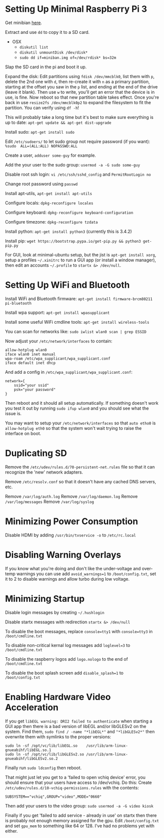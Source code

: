 # Setting Up Minimal Raspberry Pi 3
Get minibian [here](https://minibianpi.wordpress.com/setup/).

Extract and use `dd` to copy it to a SD card.

* OSX
    * `diskutil list`
    * `diskutil unmountDisk /dev/disk*`
    * `sudo dd if=miniban.img of=/dev/rdisk* bs=32m`

Slap the SD card in the pi and boot it up.

Expand the disk:
Edit partitions using `fdisk /dev/mmcblk0`, list them with `p`, delete the 2nd one
with `d`, then re-create it with `n` as a primary partition, starting at the offset
you saw in the `p` list, and ending at the end of the drive (leave it blank). Then
use `w` to write, you'll get an error that the device is in use, is fine.
Now reboot so that new partition table takes effect. Once you're back in use
`resize2fs /dev/mmcblk0p2` to expand the filesystem to fit the partition. You can
verify using `df -h`!

This will probably take a long time but it's best to make sure everything is
up to date: `apt-get update && apt-get dist-upgrade`

Install sudo: `apt-get install sudo`

Edit `/etc/sudoers/` to let sudo group not require password (if you want):
`%sudo  ALL=(ALL:ALL) NOPASSWD:ALL`

Create a user, `adduser some-guy` for example.

Add the your user to the sudo group: `usermod -a -G sudo some-guy`

Disable root ssh login: `vi /etc/ssh/sshd_config` and `PermitRootLogin no`

Change root password using `passwd`

Install apt-utils, `apt-get install apt-utils`

Configure locals: `dpkg-reconfigure locales`

Configure keyboard: `dpkg-reconfigure keyboard-configuration`

Configure timezone: `dpkg-reconfigure tzdata`

Install python: `apt-get install python3` (currently this is 3.4.2)

Install pip: `wget https://bootstrap.pypa.io/get-pip.py && python3 get-pip.py`

For GUI, look at minimal-ubuntu setup, but the jist is `apt-get install xorg`,
setup a profiles `~/.xinitrc` to run a GUI app (or install a window manager),
then edit an accounts `~/.profile` to `startx &> /dev/null`.


# Setting Up WiFi and Bluetooth
Install WiFi and Bluetooth firmware: `apt-get install firmware-brcm80211 pi-bluetooth`

Install wpa support: `apt-get install wpasupplicant`

Install some useful WiFi cmdline tools: `apt-get install wireless-tools`

You can scan for networks like: `sudo iwlist wlan0 scan | grep ESSID`

Now adjust your `/etc/network/interfaces` to contain:
```
allow-hotplug wlan0
iface wlan0 inet manual
wpa-roam /etc/wpa_supplicant/wpa_supplicant.conf
iface default inet dhcp
```

And add a config in `/etc/wpa_supplicant/wpa_supplicant.conf`:
```
network={
    ssid="your ssid"
    psk="your password"
}
```

Then reboot and it should all setup automatically. If something doesn't work you
test it out by running `sudo ifup wlan0` and you should see what the issue is.

You may want to setup your `/etc/network/interfaces` so that `auto etho0` is `allow-hotplug eth0`
so that the system won't wait trying to raise the interface on boot.


# Duplicating SD
Remove the `/etc/udev/rules.d/70-persistent-net.rules` file so that it can recognize
the 'new' network adapters.

Remove `/etc/resolv.conf` so that it doesn't have any cached DNS servers, etc.

Remove `/var/log/auth.log`
Remove `/var/log/daemon.log`
Remove `/var/log/messages`
Remove `/var/log/syslog`


# Minimizing Power Consumption
Disable HDMI by adding `/usr/bin/tvservice -o` to `/etc/rc.local`


# Disabling Warning Overlays
If you know what you're doing and don't like the under-voltage and over-temp
warnings you can use add `avoid_warnings=1` to `/boot/config.txt`, set it to 2
to disable warnings and allow turbo during low voltage.


# Minimizing Startup
Disable login messages by creating `~/.hushlogin`

Disable startx messages with redirection `startx &> /dev/null`

To disable the boot messages, replace `console=tty1` with `console=tty3` in `/boot/cmdline.txt`

To disable non-critical kernal log messages add `loglevel=3` to `/boot/cmdline.txt`

To disable the raspberry logos add `logo.nologo` to the end of `/boot/cmdline.txt`

To disable the boot splash screen add `disable_splash=1` to `/boot/config.txt`


# Enabling Hardware Video Acceleration
If you get `libEGL warning: DRI2 failed to authenticate` when starting a GUI app
then there is a bad version of libEGL and/or libGLESv2 on the system. Find them,
`sudo find / -name "*libEGL*"` and `"*libGLESv2*"` then overwrite them with
symlinks to the proper versions:
```
sudo ln -sf /opt/vc/lib/libEGL.so    /usr/lib/arm-linux-gnueabihf/libEGL.so.1
sudo ln -sf /opt/vc/lib/libGLESv2.so /usr/lib/arm-linux-gnueabihf/libGLESv2.so.2
```
Finally run `sudo ldconfig` then reboot.

That might just let you get to a 'failed to open vchiq device' error, you should
ensure that your users have access to /dev/vchiq. Do this:
Create `/etc/udev/rules.d/10-vchiq-permissions.rules` with the contents:
```
SUBSYSTEM=="vchiq",GROUP="video",MODE="0660"
```
Then add your users to the video group: `sudo usermod -a -G video kiosk`

Finally if you get 'failed to add service - already in use' on startx then there
is probably not enough memory assigned for the gpu. Edit `/boot/config.txt` and
set `gpu_mem` to something like 64 or 128. I've had no problems yet with either.
